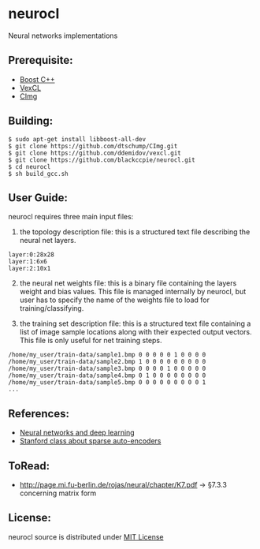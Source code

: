 # neurocl
Neural networks implementations

## Prerequisite:
- [Boost C++](https://github.com/boostorg)
- [VexCL](https://github.com/ddemidov/vexcl)
- [CImg](https://github.com/dtschump/CImg)

## Building:

```
$ sudo apt-get install libboost-all-dev
$ git clone https://github.com/dtschump/CImg.git
$ git clone https://github.com/ddemidov/vexcl.git
$ git clone https://github.com/blackccpie/neurocl.git
$ cd neurocl
$ sh build_gcc.sh
```

## User Guide:

neurocl requires three main input files:

1. the topology description file: this is a structured text file describing the neural net layers.
```
layer:0:28x28
layer:1:6x6
layer:2:10x1
```
2. the neural net weights file: this is a binary file containing the layers weight and bias values. This file is managed internally by neurocl, but user has to specify the name of the weights file to load for training/classifying.

3. the training set description file: this is a structured text file containing a list of image sample locations along with their expected output vectors. This file is only useful for net training steps.
```
/home/my_user/train-data/sample1.bmp 0 0 0 0 0 1 0 0 0 0
/home/my_user/train-data/sample2.bmp 1 0 0 0 0 0 0 0 0 0
/home/my_user/train-data/sample3.bmp 0 0 0 0 1 0 0 0 0 0
/home/my_user/train-data/sample4.bmp 0 1 0 0 0 0 0 0 0 0
/home/my_user/train-data/sample5.bmp 0 0 0 0 0 0 0 0 0 1
...
```

## References:
- [Neural networks and deep learning](http://neuralnetworksanddeeplearning.com)
- [Stanford class about sparse auto-encoders](http://web.stanford.edu/class/cs294a/sparseAutoencoder.pdf)

## ToRead:
- http://page.mi.fu-berlin.de/rojas/neural/chapter/K7.pdf
-> §7.3.3 concerning matrix form

## License:

neurocl source is distributed under [MIT License](https://en.wikipedia.org/wiki/MIT_License)
